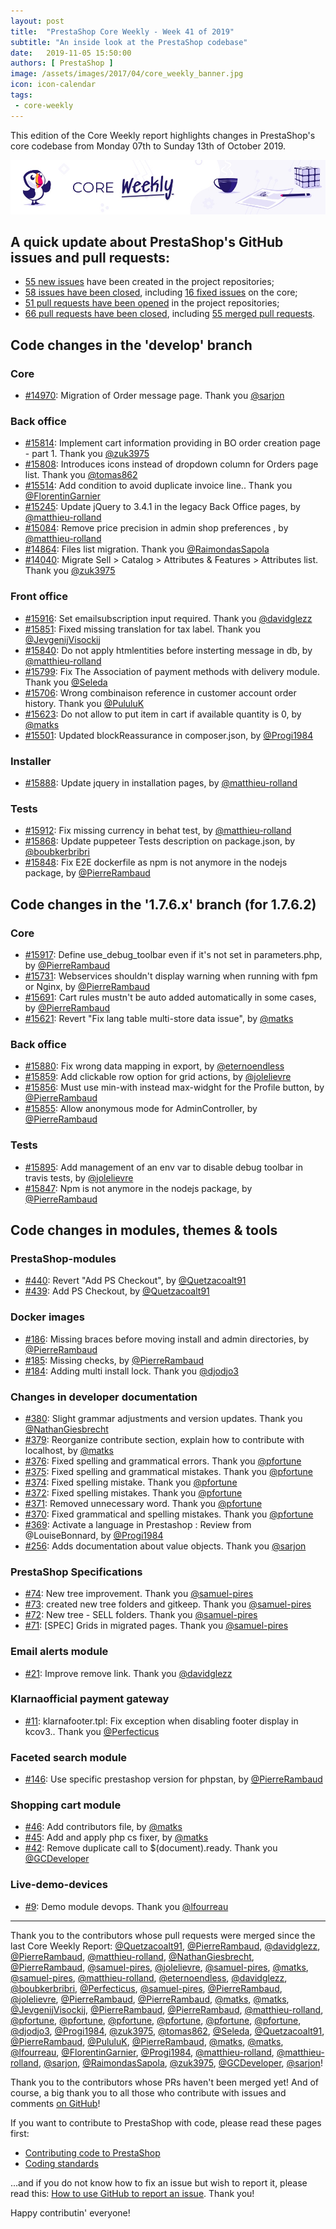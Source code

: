 ```yaml
---
layout: post
title:  "PrestaShop Core Weekly - Week 41 of 2019"
subtitle: "An inside look at the PrestaShop codebase"
date:   2019-11-05 15:50:00
authors: [ PrestaShop ]
image: /assets/images/2017/04/core_weekly_banner.jpg
icon: icon-calendar
tags:
 - core-weekly
---
```


This edition of the Core Weekly report highlights changes in PrestaShop's core codebase from Monday 07th to Sunday 13th of October 2019.

![Core Weekly banner](/assets/images/2018/12/banner-core-weekly.jpg)


## A quick update about PrestaShop's GitHub issues and pull requests:

- [55 new issues](https://github.com/search?q=org%3APrestaShop+is%3Apublic++-repo%3Aprestashop%2Fprestashop.github.io++is%3Aissue+created%3A2019-10-07..2019-10-13) have been created in the project repositories;
- [58 issues have been closed](https://github.com/search?q=org%3APrestaShop+is%3Apublic++-repo%3Aprestashop%2Fprestashop.github.io++is%3Aissue+closed%3A2019-10-07..2019-10-13), including [16 fixed issues](https://github.com/search?q=org%3APrestaShop+is%3Apublic++-repo%3Aprestashop%2Fprestashop.github.io++is%3Aissue+label%3Afixed+closed%3A2019-10-07..2019-10-13) on the core;
- [51 pull requests have been opened](https://github.com/search?q=org%3APrestaShop+is%3Apublic++-repo%3Aprestashop%2Fprestashop.github.io++is%3Apr+created%3A2019-10-07..2019-10-13) in the project repositories;
- [66 pull requests have been closed](https://github.com/search?q=org%3APrestaShop+is%3Apublic++-repo%3Aprestashop%2Fprestashop.github.io++is%3Apr+closed%3A2019-10-07..2019-10-13), including [55 merged pull requests](https://github.com/search?q=org%3APrestaShop+is%3Apublic++-repo%3Aprestashop%2Fprestashop.github.io++is%3Apr+merged%3A2019-10-07..2019-10-13).
        

## Code changes in the 'develop' branch

### Core

* [#14970](https://github.com/PrestaShop/PrestaShop/pull/14970): Migration of Order message page. Thank you [@sarjon](https://github.com/sarjon)

### Back office

* [#15814](https://github.com/PrestaShop/PrestaShop/pull/15814): Implement cart information providing in BO order creation page - part 1. Thank you [@zuk3975](https://github.com/zuk3975)
* [#15808](https://github.com/PrestaShop/PrestaShop/pull/15808): Introduces icons instead of dropdown column for Orders page list. Thank you [@tomas862](https://github.com/tomas862)
* [#15514](https://github.com/PrestaShop/PrestaShop/pull/15514): Add condition to avoid duplicate invoice line.. Thank you [@FlorentinGarnier](https://github.com/FlorentinGarnier)
* [#15245](https://github.com/PrestaShop/PrestaShop/pull/15245): Update jQuery to 3.4.1 in the legacy Back Office pages, by [@matthieu-rolland](https://github.com/matthieu-rolland)
* [#15084](https://github.com/PrestaShop/PrestaShop/pull/15084): Remove price precision in admin shop preferences , by [@matthieu-rolland](https://github.com/matthieu-rolland)
* [#14864](https://github.com/PrestaShop/PrestaShop/pull/14864): Files list migration. Thank you [@RaimondasSapola](https://github.com/RaimondasSapola)
* [#14040](https://github.com/PrestaShop/PrestaShop/pull/14040): Migrate Sell > Catalog > Attributes & Features > Attributes list. Thank you [@zuk3975](https://github.com/zuk3975)

### Front office

* [#15916](https://github.com/PrestaShop/PrestaShop/pull/15916): Set emailsubscription input required. Thank you [@davidglezz](https://github.com/davidglezz)
* [#15851](https://github.com/PrestaShop/PrestaShop/pull/15851): Fixed missing translation for tax label. Thank you [@JevgenijVisockij](https://github.com/JevgenijVisockij)
* [#15840](https://github.com/PrestaShop/PrestaShop/pull/15840): Do not apply htmlentities before insterting message in db, by [@matthieu-rolland](https://github.com/matthieu-rolland)
* [#15799](https://github.com/PrestaShop/PrestaShop/pull/15799): Fix The Association of payment methods with delivery module. Thank you [@Seleda](https://github.com/Seleda)
* [#15706](https://github.com/PrestaShop/PrestaShop/pull/15706): Wrong combinaison reference in customer account order history. Thank you [@PululuK](https://github.com/PululuK)
* [#15623](https://github.com/PrestaShop/PrestaShop/pull/15623): Do not allow to put item in cart if available quantity is 0, by [@matks](https://github.com/matks)
* [#15501](https://github.com/PrestaShop/PrestaShop/pull/15501): Updated blockReassurance in composer.json, by [@Progi1984](https://github.com/Progi1984)

### Installer

* [#15888](https://github.com/PrestaShop/PrestaShop/pull/15888): Update jquery in installation pages, by [@matthieu-rolland](https://github.com/matthieu-rolland)

### Tests

* [#15912](https://github.com/PrestaShop/PrestaShop/pull/15912): Fix missing currency in behat test, by [@matthieu-rolland](https://github.com/matthieu-rolland)
* [#15868](https://github.com/PrestaShop/PrestaShop/pull/15868): Update puppeteer Tests description on package.json, by [@boubkerbribri](https://github.com/boubkerbribri)
* [#15848](https://github.com/PrestaShop/PrestaShop/pull/15848): Fix E2E dockerfile as npm is not anymore in the nodejs package, by [@PierreRambaud](https://github.com/PierreRambaud)

## Code changes in the '1.7.6.x' branch (for 1.7.6.2)

### Core

* [#15917](https://github.com/PrestaShop/PrestaShop/pull/15917): Define use_debug_toolbar even if it's not set in parameters.php, by [@PierreRambaud](https://github.com/PierreRambaud)
* [#15731](https://github.com/PrestaShop/PrestaShop/pull/15731): Webservices shouldn't display warning when running with fpm or Nginx, by [@PierreRambaud](https://github.com/PierreRambaud)
* [#15691](https://github.com/PrestaShop/PrestaShop/pull/15691): Cart rules mustn't be auto added automatically in some cases, by [@PierreRambaud](https://github.com/PierreRambaud)
* [#15621](https://github.com/PrestaShop/PrestaShop/pull/15621): Revert "Fix lang table multi-store data issue", by [@matks](https://github.com/matks)

### Back office

* [#15880](https://github.com/PrestaShop/PrestaShop/pull/15880): Fix wrong data mapping in export, by [@eternoendless](https://github.com/eternoendless)
* [#15859](https://github.com/PrestaShop/PrestaShop/pull/15859): Add clickable row option for grid actions, by [@jolelievre](https://github.com/jolelievre)
* [#15856](https://github.com/PrestaShop/PrestaShop/pull/15856): Must use min-with instead max-widght for the Profile button, by [@PierreRambaud](https://github.com/PierreRambaud)
* [#15855](https://github.com/PrestaShop/PrestaShop/pull/15855): Allow anonymous mode for AdminController, by [@PierreRambaud](https://github.com/PierreRambaud)

### Tests

* [#15895](https://github.com/PrestaShop/PrestaShop/pull/15895): Add management of an env var to disable debug toolbar in travis tests, by [@jolelievre](https://github.com/jolelievre)
* [#15847](https://github.com/PrestaShop/PrestaShop/pull/15847): Npm is not anymore in the nodejs package, by [@PierreRambaud](https://github.com/PierreRambaud)

## Code changes in modules, themes & tools

### PrestaShop-modules

* [#440](https://github.com/PrestaShop/PrestaShop-modules/pull/440): Revert "Add PS Checkout", by [@Quetzacoalt91](https://github.com/Quetzacoalt91)
* [#439](https://github.com/PrestaShop/PrestaShop-modules/pull/439): Add PS Checkout, by [@Quetzacoalt91](https://github.com/Quetzacoalt91)

### Docker images

* [#186](https://github.com/PrestaShop/docker/pull/186): Missing braces before moving install and admin directories, by [@PierreRambaud](https://github.com/PierreRambaud)
* [#185](https://github.com/PrestaShop/docker/pull/185): Missing checks, by [@PierreRambaud](https://github.com/PierreRambaud)
* [#184](https://github.com/PrestaShop/docker/pull/184): Adding multi install lock. Thank you [@djodjo3](https://github.com/djodjo3)

### Changes in developer documentation

* [#380](https://github.com/PrestaShop/docs/pull/380): Slight grammar adjustments and version updates. Thank you [@NathanGiesbrecht](https://github.com/NathanGiesbrecht)
* [#379](https://github.com/PrestaShop/docs/pull/379): Reorganize contribute section, explain how to contribute with localhost, by [@matks](https://github.com/matks)
* [#376](https://github.com/PrestaShop/docs/pull/376): Fixed spelling and grammatical errors. Thank you [@pfortune](https://github.com/pfortune)
* [#375](https://github.com/PrestaShop/docs/pull/375): Fixed spelling and grammatical mistakes. Thank you [@pfortune](https://github.com/pfortune)
* [#374](https://github.com/PrestaShop/docs/pull/374): Fixed spelling mistake. Thank you [@pfortune](https://github.com/pfortune)
* [#372](https://github.com/PrestaShop/docs/pull/372): Fixed spelling mistakes. Thank you [@pfortune](https://github.com/pfortune)
* [#371](https://github.com/PrestaShop/docs/pull/371): Removed unnecessary word. Thank you [@pfortune](https://github.com/pfortune)
* [#370](https://github.com/PrestaShop/docs/pull/370): Fixed grammatical and spelling mistakes. Thank you [@pfortune](https://github.com/pfortune)
* [#369](https://github.com/PrestaShop/docs/pull/369): Activate a language in Prestashop : Review from @LouiseBonnard, by [@Progi1984](https://github.com/Progi1984)
* [#256](https://github.com/PrestaShop/docs/pull/256): Adds documentation about value objects. Thank you [@sarjon](https://github.com/sarjon)

### PrestaShop Specifications

* [#74](https://github.com/PrestaShop/prestashop-specs/pull/74): New tree improvement. Thank you [@samuel-pires](https://github.com/samuel-pires)
* [#73](https://github.com/PrestaShop/prestashop-specs/pull/73): created new tree folders and gitkeep. Thank you [@samuel-pires](https://github.com/samuel-pires)
* [#72](https://github.com/PrestaShop/prestashop-specs/pull/72): New tree - SELL folders. Thank you [@samuel-pires](https://github.com/samuel-pires)
* [#71](https://github.com/PrestaShop/prestashop-specs/pull/71): [SPEC] Grids in migrated pages. Thank you [@samuel-pires](https://github.com/samuel-pires)

### Email alerts module

* [#21](https://github.com/PrestaShop/ps_emailalerts/pull/21): Improve remove link. Thank you [@davidglezz](https://github.com/davidglezz)

### Klarnaofficial payment gateway

* [#11](https://github.com/PrestaShop/klarnaofficial/pull/11): klarnafooter.tpl: Fix exception when disabling footer display in kcov3.. Thank you [@Perfecticus](https://github.com/Perfecticus)

### Faceted search module

* [#146](https://github.com/PrestaShop/ps_facetedsearch/pull/146): Use specific prestashop version for phpstan, by [@PierreRambaud](https://github.com/PierreRambaud)

### Shopping cart module

* [#46](https://github.com/PrestaShop/ps_shoppingcart/pull/46): Add contributors file, by [@matks](https://github.com/matks)
* [#45](https://github.com/PrestaShop/ps_shoppingcart/pull/45): Add and apply php cs fixer, by [@matks](https://github.com/matks)
* [#42](https://github.com/PrestaShop/ps_shoppingcart/pull/42): Remove duplicate call to $(document).ready. Thank you [@GCDeveloper](https://github.com/GCDeveloper)

### Live-demo-devices

* [#9](https://github.com/PrestaShop/live-demo-devices/pull/9): Demo module devops. Thank you [@lfourreau](https://github.com/lfourreau)

<hr />

Thank you to the contributors whose pull requests were merged since the last Core Weekly Report: [@Quetzacoalt91](https://github.com/Quetzacoalt91), [@PierreRambaud](https://github.com/PierreRambaud), [@davidglezz](https://github.com/davidglezz), [@PierreRambaud](https://github.com/PierreRambaud), [@matthieu-rolland](https://github.com/matthieu-rolland), [@NathanGiesbrecht](https://github.com/NathanGiesbrecht), [@PierreRambaud](https://github.com/PierreRambaud), [@samuel-pires](https://github.com/samuel-pires), [@jolelievre](https://github.com/jolelievre), [@samuel-pires](https://github.com/samuel-pires), [@matks](https://github.com/matks), [@samuel-pires](https://github.com/samuel-pires), [@matthieu-rolland](https://github.com/matthieu-rolland), [@eternoendless](https://github.com/eternoendless), [@davidglezz](https://github.com/davidglezz), [@boubkerbribri](https://github.com/boubkerbribri), [@Perfecticus](https://github.com/Perfecticus), [@samuel-pires](https://github.com/samuel-pires), [@PierreRambaud](https://github.com/PierreRambaud), [@jolelievre](https://github.com/jolelievre), [@PierreRambaud](https://github.com/PierreRambaud), [@PierreRambaud](https://github.com/PierreRambaud), [@matks](https://github.com/matks), [@matks](https://github.com/matks), [@JevgenijVisockij](https://github.com/JevgenijVisockij), [@PierreRambaud](https://github.com/PierreRambaud), [@PierreRambaud](https://github.com/PierreRambaud), [@matthieu-rolland](https://github.com/matthieu-rolland), [@pfortune](https://github.com/pfortune), [@pfortune](https://github.com/pfortune), [@pfortune](https://github.com/pfortune), [@pfortune](https://github.com/pfortune), [@pfortune](https://github.com/pfortune), [@pfortune](https://github.com/pfortune), [@djodjo3](https://github.com/djodjo3), [@Progi1984](https://github.com/Progi1984), [@zuk3975](https://github.com/zuk3975), [@tomas862](https://github.com/tomas862), [@Seleda](https://github.com/Seleda), [@Quetzacoalt91](https://github.com/Quetzacoalt91), [@PierreRambaud](https://github.com/PierreRambaud), [@PululuK](https://github.com/PululuK), [@PierreRambaud](https://github.com/PierreRambaud), [@matks](https://github.com/matks), [@matks](https://github.com/matks), [@lfourreau](https://github.com/lfourreau), [@FlorentinGarnier](https://github.com/FlorentinGarnier), [@Progi1984](https://github.com/Progi1984), [@matthieu-rolland](https://github.com/matthieu-rolland), [@matthieu-rolland](https://github.com/matthieu-rolland), [@sarjon](https://github.com/sarjon), [@RaimondasSapola](https://github.com/RaimondasSapola), [@zuk3975](https://github.com/zuk3975), [@GCDeveloper](https://github.com/GCDeveloper), [@sarjon](https://github.com/sarjon)!

Thank you to the contributors whose PRs haven't been merged yet! And of course, a big thank you to all those who contribute with issues and comments [on GitHub](https://github.com/PrestaShop/PrestaShop)!

If you want to contribute to PrestaShop with code, please read these pages first:

 * [Contributing code to PrestaShop](https://devdocs.prestashop.com/1.7/contribute/contribution-guidelines/)
 * [Coding standards](https://devdocs.prestashop.com/1.7/development/coding-standards/)

...and if you do not know how to fix an issue but wish to report it, please read this: [How to use GitHub to report an issue](https://devdocs.prestashop.com/1.7/contribute/contribute-reporting-issues/). Thank you!

Happy contributin' everyone!

